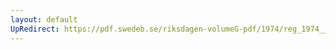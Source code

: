 ```yaml
---
layout: default
UpRedirect: https://pdf.swedeb.se/riksdagen-volumeG-pdf/1974/reg_1974__reg_02/reg_1974__reg_02_0195.pdf
---
```

